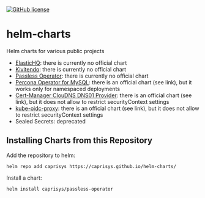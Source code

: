 [![GitHub license](https://img.shields.io/github/license/caprisys/helm-charts.svg)](https://github.com/caprisys/helm-charts/blob/main/LICENSE)

# helm-charts
Helm charts for various public projects

* [ElasticHQ](https://github.com/ElasticHQ/elasticsearch-HQ): there is currently no official chart
* [Kivitendo](https://github.com/kivitendo/kivitendo-erp): there is currently no official chart
* [Passless Operator](https://github.com/wavesoftware/passless-operator): there is currently no official chart
* [Percona Operator for MySQL](https://github.com/percona/percona-helm-charts/tree/main/charts/ps-operator): there is an official chart (see link), but it works only for namespaced deployments
* [Cert-Manager ClouDNS DNS01 Provider](https://github.com/mschirrmeister/cert-manager-webhook-cloudns/tree/master/deploy/cert-manager-webhook-cloudns): there is an official chart (see link), but it does not allow to restrict securityContext settings
* [kube-oidc-proxy](https://github.com/TremoloSecurity/kube-oidc-proxy/tree/master/deploy/charts/kube-oidc-proxy): there is an official chart (see link), but it does not allow to restrict securityContext settings
* Sealed Secrets: deprecated

## Installing Charts from this Repository

Add the repository to helm:

```
helm repo add caprisys https://caprisys.github.io/helm-charts/
```

Install a chart:

```
helm install caprisys/passless-operator
```
